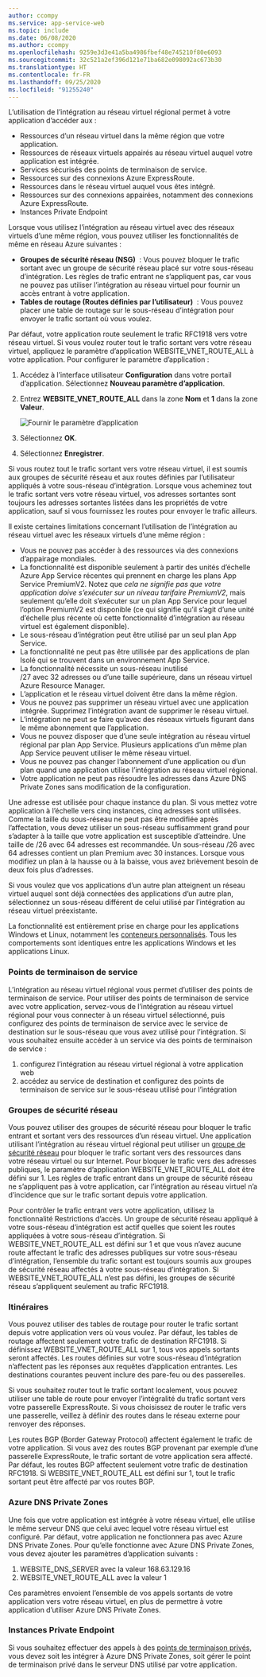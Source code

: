 ```yaml
---
author: ccompy
ms.service: app-service-web
ms.topic: include
ms.date: 06/08/2020
ms.author: ccompy
ms.openlocfilehash: 9259e3d3e41a5ba4986fbef48e745210f80e6093
ms.sourcegitcommit: 32c521a2ef396d121e71ba682e098092ac673b30
ms.translationtype: HT
ms.contentlocale: fr-FR
ms.lasthandoff: 09/25/2020
ms.locfileid: "91255240"
---
```

L’utilisation de l’intégration au réseau virtuel régional permet à votre application d’accéder aux :

* Ressources d’un réseau virtuel dans la même région que votre application.
* Ressources de réseaux virtuels appairés au réseau virtuel auquel votre application est intégrée.
* Services sécurisés des points de terminaison de service.
* Ressources sur des connexions Azure ExpressRoute.
* Ressources dans le réseau virtuel auquel vous êtes intégré.
* Ressources sur des connexions appairées, notamment des connexions Azure ExpressRoute.
* Instances Private Endpoint 

Lorsque vous utilisez l’intégration au réseau virtuel avec des réseaux virtuels d’une même région, vous pouvez utiliser les fonctionnalités de même en réseau Azure suivantes :

* **Groupes de sécurité réseau (NSG)**  : Vous pouvez bloquer le trafic sortant avec un groupe de sécurité réseau placé sur votre sous-réseau d’intégration. Les règles de trafic entrant ne s’appliquent pas, car vous ne pouvez pas utiliser l’intégration au réseau virtuel pour fournir un accès entrant à votre application.
* **Tables de routage (Routes définies par l’utilisateur)**  : Vous pouvez placer une table de routage sur le sous-réseau d’intégration pour envoyer le trafic sortant où vous voulez.

Par défaut, votre application route seulement le trafic RFC1918 vers votre réseau virtuel. Si vous voulez router tout le trafic sortant vers votre réseau virtuel, appliquez le paramètre d’application WEBSITE_VNET_ROUTE_ALL à votre application. Pour configurer le paramètre d’application :

1. Accédez à l’interface utilisateur **Configuration** dans votre portail d’application. Sélectionnez **Nouveau paramètre d’application**.
1. Entrez **WEBSITE_VNET_ROUTE_ALL** dans la zone **Nom** et **1** dans la zone **Valeur**.

   ![Fournir le paramètre d’application][4]

1. Sélectionnez **OK**.
1. Sélectionnez **Enregistrer**.

Si vous routez tout le trafic sortant vers votre réseau virtuel, il est soumis aux groupes de sécurité réseau et aux routes définies par l’utilisateur appliqués à votre sous-réseau d’intégration. Lorsque vous acheminez tout le trafic sortant vers votre réseau virtuel, vos adresses sortantes sont toujours les adresses sortantes listées dans les propriétés de votre application, sauf si vous fournissez les routes pour envoyer le trafic ailleurs.

Il existe certaines limitations concernant l’utilisation de l’intégration au réseau virtuel avec les réseaux virtuels d’une même région :

* Vous ne pouvez pas accéder à des ressources via des connexions d’appairage mondiales.
* La fonctionnalité est disponible seulement à partir des unités d’échelle Azure App Service récentes qui prennent en charge les plans App Service PremiumV2. Notez que *cela ne signifie pas que votre application doive s’exécuter sur un niveau tarifaire PremiumV2*, mais seulement qu’elle doit s’exécuter sur un plan App Service pour lequel l’option PremiumV2 est disponible (ce qui signifie qu’il s’agit d’une unité d’échelle plus récente où cette fonctionnalité d’intégration au réseau virtuel est également disponible).
* Le sous-réseau d’intégration peut être utilisé par un seul plan App Service.
* La fonctionnalité ne peut pas être utilisée par des applications de plan Isolé qui se trouvent dans un environnement App Service.
* La fonctionnalité nécessite un sous-réseau inutilisé /27 avec 32 adresses ou d’une taille supérieure, dans un réseau virtuel Azure Resource Manager.
* L’application et le réseau virtuel doivent être dans la même région.
* Vous ne pouvez pas supprimer un réseau virtuel avec une application intégrée. Supprimez l’intégration avant de supprimer le réseau virtuel.
* L’intégration ne peut se faire qu’avec des réseaux virtuels figurant dans le même abonnement que l’application.
* Vous ne pouvez disposer que d’une seule intégration au réseau virtuel régional par plan App Service. Plusieurs applications d’un même plan App Service peuvent utiliser le même réseau virtuel.
* Vous ne pouvez pas changer l’abonnement d’une application ou d’un plan quand une application utilise l’intégration au réseau virtuel régional.
* Votre application ne peut pas résoudre les adresses dans Azure DNS Private Zones sans modification de la configuration.

Une adresse est utilisée pour chaque instance du plan. Si vous mettez votre application à l’échelle vers cinq instances, cinq adresses sont utilisées. Comme la taille du sous-réseau ne peut pas être modifiée après l’affectation, vous devez utiliser un sous-réseau suffisamment grand pour s’adapter à la taille que votre application est susceptible d’atteindre. Une taille de /26 avec 64 adresses est recommandée. Un sous-réseau /26 avec 64 adresses contient un plan Premium avec 30 instances. Lorsque vous modifiez un plan à la hausse ou à la baisse, vous avez brièvement besoin de deux fois plus d’adresses.

Si vous voulez que vos applications d’un autre plan atteignent un réseau virtuel auquel sont déjà connectées des applications d’un autre plan, sélectionnez un sous-réseau différent de celui utilisé par l’intégration au réseau virtuel préexistante.

La fonctionnalité est entièrement prise en charge pour les applications Windows et Linux, notamment les [conteneurs personnalisés](../articles/app-service/quickstart-custom-container.md). Tous les comportements sont identiques entre les applications Windows et les applications Linux.

### <a name="service-endpoints"></a>Points de terminaison de service

L’intégration au réseau virtuel régional vous permet d’utiliser des points de terminaison de service. Pour utiliser des points de terminaison de service avec votre application, servez-vous de l’intégration au réseau virtuel régional pour vous connecter à un réseau virtuel sélectionné, puis configurez des points de terminaison de service avec le service de destination sur le sous-réseau que vous avez utilisé pour l’intégration. Si vous souhaitez ensuite accéder à un service via des points de terminaison de service :

1. configurez l’intégration au réseau virtuel régional à votre application web
1. accédez au service de destination et configurez des points de terminaison de service sur le sous-réseau utilisé pour l’intégration

### <a name="network-security-groups"></a>Groupes de sécurité réseau

Vous pouvez utiliser des groupes de sécurité réseau pour bloquer le trafic entrant et sortant vers des ressources d’un réseau virtuel. Une application utilisant l’intégration au réseau virtuel régional peut utiliser un [groupe de sécurité réseau][VNETnsg] pour bloquer le trafic sortant vers des ressources dans votre réseau virtuel ou sur Internet. Pour bloquer le trafic vers des adresses publiques, le paramètre d’application WEBSITE_VNET_ROUTE_ALL doit être défini sur 1. Les règles de trafic entrant dans un groupe de sécurité réseau ne s’appliquent pas à votre application, car l’intégration au réseau virtuel n’a d’incidence que sur le trafic sortant depuis votre application.

Pour contrôler le trafic entrant vers votre application, utilisez la fonctionnalité Restrictions d’accès. Un groupe de sécurité réseau appliqué à votre sous-réseau d’intégration est actif quelles que soient les routes appliquées à votre sous-réseau d’intégration. Si WEBSITE_VNET_ROUTE_ALL est défini sur 1 et que vous n’avez aucune route affectant le trafic des adresses publiques sur votre sous-réseau d’intégration, l’ensemble du trafic sortant est toujours soumis aux groupes de sécurité réseau affectés à votre sous-réseau d’intégration. Si WEBSITE_VNET_ROUTE_ALL n’est pas défini, les groupes de sécurité réseau s’appliquent seulement au trafic RFC1918.

### <a name="routes"></a>Itinéraires

Vous pouvez utiliser des tables de routage pour router le trafic sortant depuis votre application vers où vous voulez. Par défaut, les tables de routage affectent seulement votre trafic de destination RFC1918. Si définissez WEBSITE_VNET_ROUTE_ALL sur 1, tous vos appels sortants seront affectés. Les routes définies sur votre sous-réseau d’intégration n’affectent pas les réponses aux requêtes d’application entrantes. Les destinations courantes peuvent inclure des pare-feu ou des passerelles.

Si vous souhaitez router tout le trafic sortant localement, vous pouvez utiliser une table de route pour envoyer l’intégralité du trafic sortant vers votre passerelle ExpressRoute. Si vous choisissez de router le trafic vers une passerelle, veillez à définir des routes dans le réseau externe pour renvoyer des réponses.

Les routes BGP (Border Gateway Protocol) affectent également le trafic de votre application. Si vous avez des routes BGP provenant par exemple d’une passerelle ExpressRoute, le trafic sortant de votre application sera affecté. Par défaut, les routes BGP affectent seulement votre trafic de destination RFC1918. Si WEBSITE_VNET_ROUTE_ALL est défini sur 1, tout le trafic sortant peut être affecté par vos routes BGP.

### <a name="azure-dns-private-zones"></a>Azure DNS Private Zones 

Une fois que votre application est intégrée à votre réseau virtuel, elle utilise le même serveur DNS que celui avec lequel votre réseau virtuel est configuré. Par défaut, votre application ne fonctionnera pas avec Azure DNS Private Zones. Pour qu’elle fonctionne avec Azure DNS Private Zones, vous devez ajouter les paramètres d’application suivants :

1. WEBSITE_DNS_SERVER avec la valeur 168.63.129.16 
1. WEBSITE_VNET_ROUTE_ALL avec la valeur 1

Ces paramètres envoient l’ensemble de vos appels sortants de votre application vers votre réseau virtuel, en plus de permettre à votre application d’utiliser Azure DNS Private Zones.

### <a name="private-endpoints"></a>Instances Private Endpoint

Si vous souhaitez effectuer des appels à des [points de terminaison privés][privateendpoints], vous devez soit les intégrer à Azure DNS Private Zones, soit gérer le point de terminaison privé dans le serveur DNS utilisé par votre application. 

<!--Image references-->
[4]: ../includes/media/web-sites-integrate-with-vnet/vnetint-appsetting.png

<!--Links-->
[VNETnsg]: https://docs.microsoft.com/azure/virtual-network/security-overview/
[privateendpoints]: https://docs.microsoft.com/azure/app-service/networking/private-endpoint

